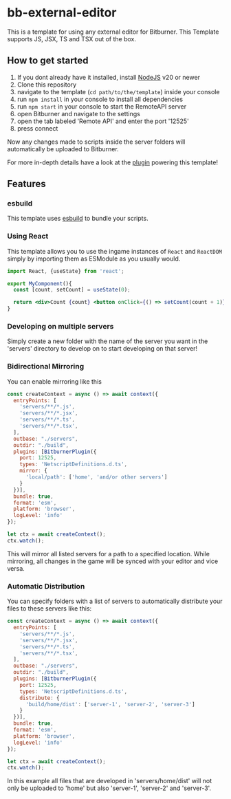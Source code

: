 # bb-external-editor

This is a template for using any external editor for Bitburner. This Template supports JS, JSX, TS and TSX out of the box.

## How to get started

1. If you dont already have it installed, install [NodeJS](https://nodejs.org) v20 or newer
1. Clone this repository
1. navigate to the template (`cd path/to/the/template`) inside your console
1. run `npm install` in your console to install all dependencies
1. run `npm start` in your console to start the RemoteAPI server
1. open Bitburner and navigate to the settings
1. open the tab labeled 'Remote API' and enter the port '12525'
1. press connect

Now any changes made to scripts inside the server folders will automatically be uploaded to Bitburner.

For more in-depth details have a look at the [plugin](https://github.com/NilsRamstoeck/esbuild-bitburner-plugin) powering this template!

## Features

### esbuild

This template uses [esbuild](https://esbuild.github.io/) to bundle your scripts.

### Using React

This template allows you to use the ingame instances of `React` and `ReactDOM` simply by importing them as ESModule as you usually would.

```jsx
import React, {useState} from 'react';

export MyComponent(){
  const [count, setCount] = useState(0);

  return <div>Count {count} <button onClick={() => setCount(count + 1)}>Add to count</button></div>;
}

```

### Developing on multiple servers

Simply create a new folder with the name of the server you want in the 'servers' directory to develop on to start developing on that server!

### Bidirectional Mirroring

You can enable mirroring like this  

```js
const createContext = async () => await context({
  entryPoints: [
    'servers/**/*.js',
    'servers/**/*.jsx',
    'servers/**/*.ts',
    'servers/**/*.tsx',
  ],
  outbase: "./servers",
  outdir: "./build",
  plugins: [BitburnerPlugin({
    port: 12525,
    types: 'NetscriptDefinitions.d.ts',
    mirror: {
      'local/path': ['home', 'and/or other servers']
    }
  })],
  bundle: true,
  format: 'esm',
  platform: 'browser',
  logLevel: 'info'
});

let ctx = await createContext();
ctx.watch();
```

This will mirror all listed servers for a path to a specified location.
While mirroring, all changes in the game will be synced with your editor and vice versa.

### Automatic Distribution

You can specify folders with a list of servers to automatically distribute your files to these servers like this:

```js
const createContext = async () => await context({
  entryPoints: [
    'servers/**/*.js',
    'servers/**/*.jsx',
    'servers/**/*.ts',
    'servers/**/*.tsx',
  ],
  outbase: "./servers",
  outdir: "./build",
  plugins: [BitburnerPlugin({
    port: 12525,
    types: 'NetscriptDefinitions.d.ts',
    distribute: {
      'build/home/dist': ['server-1', 'server-2', 'server-3']
    }
  })],
  bundle: true,
  format: 'esm',
  platform: 'browser',
  logLevel: 'info'
});

let ctx = await createContext();
ctx.watch();

```

In this example all files that are developed in 'servers/home/dist' will not only be uploaded to 'home' but also 'server-1', 'server-2' and 'server-3'.

